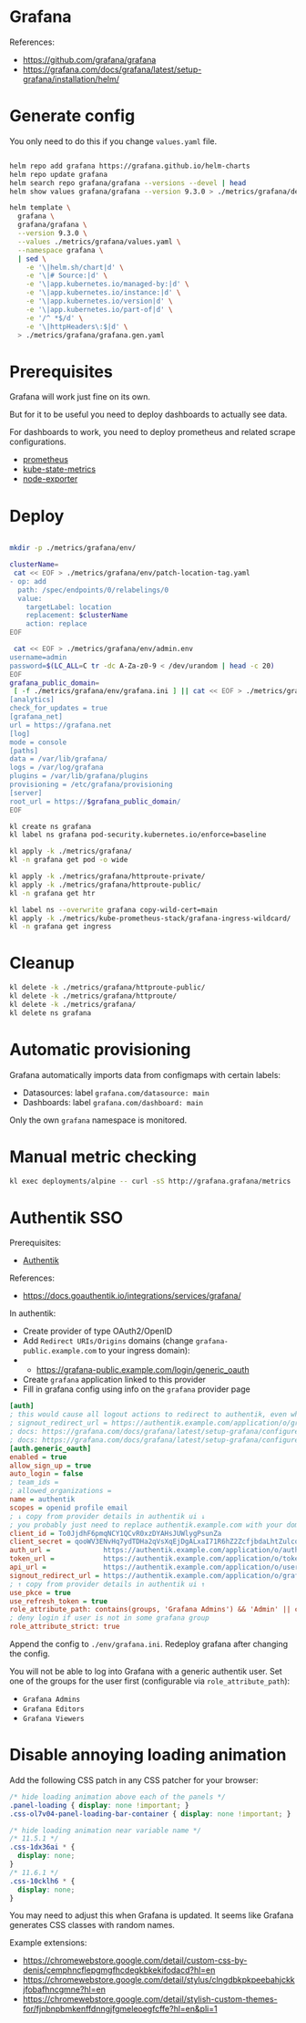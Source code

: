 

# Grafana

References:
- https://github.com/grafana/grafana
- https://grafana.com/docs/grafana/latest/setup-grafana/installation/helm/


# Generate config

You only need to do this if you change `values.yaml` file.

```bash

helm repo add grafana https://grafana.github.io/helm-charts
helm repo update grafana
helm search repo grafana/grafana --versions --devel | head
helm show values grafana/grafana --version 9.3.0 > ./metrics/grafana/default-values.yaml

helm template \
  grafana \
  grafana/grafana \
  --version 9.3.0 \
  --values ./metrics/grafana/values.yaml \
  --namespace grafana \
  | sed \
    -e '\|helm.sh/chart|d' \
    -e '\|# Source:|d' \
    -e '\|app.kubernetes.io/managed-by:|d' \
    -e '\|app.kubernetes.io/instance:|d' \
    -e '\|app.kubernetes.io/version|d' \
    -e '\|app.kubernetes.io/part-of|d' \
    -e '/^ *$/d' \
    -e '\|httpHeaders\:$|d' \
  > ./metrics/grafana/grafana.gen.yaml

```

# Prerequisites

Grafana will work just fine on its own.

But for it to be useful you need to deploy dashboards to actually see data.

For dashboards to work, you need to deploy
prometheus and related scrape configurations.

- [prometheus](../kube-prometheus-stack/readme.md)
- [kube-state-metrics](../kube-state-metrics/readme.md)
- [node-exporter](../node-exporter/readme.md)

# Deploy

```bash

mkdir -p ./metrics/grafana/env/

clusterName=
 cat << EOF > ./metrics/grafana/env/patch-location-tag.yaml
- op: add
  path: /spec/endpoints/0/relabelings/0
  value:
    targetLabel: location
    replacement: $clusterName
    action: replace
EOF

 cat << EOF > ./metrics/grafana/env/admin.env
username=admin
password=$(LC_ALL=C tr -dc A-Za-z0-9 < /dev/urandom | head -c 20)
EOF
grafana_public_domain=
 [ -f ./metrics/grafana/env/grafana.ini ] || cat << EOF > ./metrics/grafana/env/grafana.ini
[analytics]
check_for_updates = true
[grafana_net]
url = https://grafana.net
[log]
mode = console
[paths]
data = /var/lib/grafana/
logs = /var/log/grafana
plugins = /var/lib/grafana/plugins
provisioning = /etc/grafana/provisioning
[server]
root_url = https://$grafana_public_domain/
EOF

kl create ns grafana
kl label ns grafana pod-security.kubernetes.io/enforce=baseline

kl apply -k ./metrics/grafana/
kl -n grafana get pod -o wide

kl apply -k ./metrics/grafana/httproute-private/
kl apply -k ./metrics/grafana/httproute-public/
kl -n grafana get htr

kl label ns --overwrite grafana copy-wild-cert=main
kl apply -k ./metrics/kube-prometheus-stack/grafana-ingress-wildcard/
kl -n grafana get ingress

```

# Cleanup

```bash
kl delete -k ./metrics/grafana/httproute-public/
kl delete -k ./metrics/grafana/httproute/
kl delete -k ./metrics/grafana/
kl delete ns grafana
```

# Automatic provisioning

Grafana automatically imports data from configmaps with certain labels:

- Datasources: label `grafana.com/datasource: main`
- Dashboards: label `grafana.com/dashboard: main`

Only the own `grafana` namespace is monitored.

# Manual metric checking

```bash
kl exec deployments/alpine -- curl -sS http://grafana.grafana/metrics
```

# Authentik SSO

Prerequisites:
- [Authentik](../../auth/authentik/readme.md)

References:
- https://docs.goauthentik.io/integrations/services/grafana/

In authentik:

- Create provider of type OAuth2/OpenID
- Add `Redirect URIs/Origins` domains (change `grafana-public.example.com` to your ingress domain):
- - https://grafana-public.example.com/login/generic_oauth
- Create `grafana` application linked to this provider
- Fill in grafana config using info on the `grafana` provider page

```ini
[auth]
; this would cause all logout actions to redirect to authentik, even when using native auth
; signout_redirect_url = https://authentik.example.com/application/o/grafana/end-session/
; docs: https://grafana.com/docs/grafana/latest/setup-grafana/configure-grafana/#signout_redirect_url
; docs: https://grafana.com/docs/grafana/latest/setup-grafana/configure-security/configure-authentication/generic-oauth/#configuration-options
[auth.generic_oauth]
enabled = true
allow_sign_up = true
auto_login = false
; team_ids =
; allowed_organizations =
name = authentik
scopes = openid profile email
; ↓ copy from provider details in authentik ui ↓
; you probably just need to replace authentik.example.com with your domain
client_id = To0JjdhF6pmqNCY1QCvR0xzDYAHsJUWlygPsunZa
client_secret = qooWV3ENvHq7ydTDHa2qVsXqEjDgALxaI71R6hZ2ZcfjbdaLhtZulcqFQ9sZ7rhQMtHm6vjmrUYKP3DmPcDwMRIT2OOhesjdVptUMEu5E1FoCLk2TkXYjuEodImoUsSM
auth_url =             https://authentik.example.com/application/o/authorize/
token_url =            https://authentik.example.com/application/o/token/
api_url =              https://authentik.example.com/application/o/userinfo/
signout_redirect_url = https://authentik.example.com/application/o/grafana/end-session/
; ↑ copy from provider details in authentik ui ↑
use_pkce = true
use_refresh_token = true
role_attribute_path: contains(groups, 'Grafana Admins') && 'Admin' || contains(groups, 'Grafana Editors') && 'Editor' || contains(groups, 'Grafana Viewers') && 'Viewer'
; deny login if user is not in some grafana group
role_attribute_strict: true
```

Append the config to `./env/grafana.ini`.
Redeploy grafana after changing the config.

You will not be able to log into Grafana with a generic authentik user.
Set one of the groups for the user first (configurable via `role_attribute_path`):

- `Grafana Admins`
- `Grafana Editors`
- `Grafana Viewers`

# Disable annoying loading animation

Add the following CSS patch in any CSS patcher for your browser:

```css
/* hide loading animation above each of the panels */
.panel-loading { display: none !important; }
.css-ol7v04-panel-loading-bar-container { display: none !important; }

/* hide loading animation near variable name */
/* 11.5.1 */
.css-1dx36ai * {
  display: none;
}
/* 11.6.1 */
.css-10cklh6 * {
  display: none;
}
```

You may need to adjust this when Grafana is updated.
It seems like Grafana generates CSS classes with random names.

Example extensions:
- https://chromewebstore.google.com/detail/custom-css-by-denis/cemphncflepgmgfhcdegkbkekifodacd?hl=en
- https://chromewebstore.google.com/detail/stylus/clngdbkpkpeebahjckkjfobafhncgmne?hl=en
- https://chromewebstore.google.com/detail/stylish-custom-themes-for/fjnbnpbmkenffdnngjfgmeleoegfcffe?hl=en&pli=1

